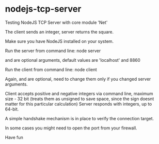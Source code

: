 # nodejs-tcp-server
Testing NodeJS TCP Server with core module 'Net'

The client sends an integer, server returns the square.

Make sure you have NodeJS installed on your system.

Run the server from command line:
  node server <host> <port>
  
<host> and <port> are optional arguments, default values are 'localhost' and 8860
  
Run the client from command line:
  node client <host> <port>

Again, <host> and <port> are optional, need to change them only if you changed server arguments.

Client accepts positive and negative integers via command line, maximum size - 32 bit (treats them as unsigned to save space, since the sign doesnt matter for this particular calculation) 
Server responds with integers, up to 64-bit.

A simple handshake mechanism is in place to verify the connection target.

In some cases you might need to open the port from your firewall.

Have fun
